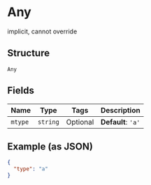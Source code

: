 
# Any

implicit, cannot override

## Structure

`Any`

## Fields

| Name | Type | Tags | Description |
|  --- | --- | --- | --- |
| `mtype` | `string` | Optional | **Default**: `'a'` |

## Example (as JSON)

```json
{
  "type": "a"
}
```


